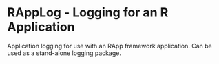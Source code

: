 
<!-- README.md is generated from README.Rmd. Please edit that file -->
RAppLog - Logging for an R Application
======================================

Application logging for use with an RApp framework application. Can be used as a stand-alone logging package.
